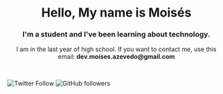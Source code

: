 <h1 align = "center"> Hello, My name is Moisés </h1>
<h3 align = "center"> I'm a student and I've been learning about technology. </h3>
<p align="center">I am in the last year of high school. If you want to contact me, use this email: <strong>dev.moises.azevedo@gmail.com</strong></p>

<br>

![Twitter Follow](https://img.shields.io/twitter/follow/m4zeboy?label=Twitter&style=social) ![GitHub followers](https://img.shields.io/github/followers/thefenix775?label=thefenix775&style=social)
